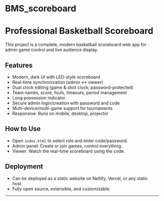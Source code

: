 # BMS_scoreboard
# Professional Basketball Scoreboard

This project is a complete, modern basketball scoreboard web app for admin game control and live audience display.

## Features

- Modern, dark UI with LED-style scoreboard
- Real-time synchronization (admin ↔ viewer)
- Dual clock editing (game & shot clock; password-protected)
- Team names, score, fouls, timeouts, period management
- Long possession indicator
- Secure admin login/creation with password and code
- Multi-device/multi-game support for tournaments
- Responsive: Runs on mobile, desktop, projector

## How to Use

- Open `index.html` to select role and enter code/password.
- Admin panel: Create or join games, control everything.
- Viewer: Watch the real-time scoreboard using the code.

## Deployment

- Can be deployed as a static website on Netlify, Vercel, or any static host.
- Fully open source, extensible, and customizable.

---

